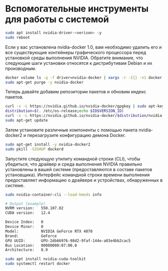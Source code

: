 # Вспомогательные инструменты для работы с системой

```Bash
sudo apt install nvidia-driver-<verison> -y
sudo reboot
```

Если у вас установлена nvidia-docker 1.0, вам необходимо удалить его и все существующие контейнеры графического процессора перед установкой среды выполнения NVIDIA. 
Обратите внимание, что следующие шаги установки относятся к дистрибутивам Debian и их производным.
```Bash
docker volume ls -q -f driver=nvidia-docker | xargs -r -I{} -n1 docker ps -q -a -f volume={} | xargs -r docker rm -f
sudo apt-get purge -y nvidia-docker
```

Теперь давайте добавим репозитории пакетов и обновим индекс пакетов.

```Bash
curl -s -L https://nvidia.github.io/nvidia-docker/gpgkey | sudo apt-key add -
distribution=$(. /etc/os-release;echo $ID$VERSION_ID)
curl -s -L https://nvidia.github.io/nvidia-docker/$distribution/nvidia-docker.list | sudo tee /etc/apt/sources.list.d/nvidia-docker.list
sudo apt-get update
```

Затем установите различные компоненты с помощью пакета nvidia-docker2 и перезагрузите конфигурацию демона Docker.
```Bash
sudo apt-get install -y nvidia-docker2
sudo pkill -SIGHUP dockerd
```

Запустите следующую утилиту командной строки (CLI), чтобы убедиться, что драйвер и среда выполнения NVIDIA правильно установлены в вашей системе (предоставляются в составе пакетов установщика). 
Интерфейс командной строки времени выполнения предоставляет информацию о драйвере и устройствах, обнаруженных в системе.

```Bash
sudo nvidia-container-cli --load-kmods info

# Output (example)
NVRM version:   550.107.02
CUDA version:   12.4

Device Index:   0
Device Minor:   0
Model:          NVIDIA GeForce RTX 4070
Brand:          GeForce
GPU UUID:       GPU-2db66976-98d2-9faf-144e-a03e4bb2cac5
Bus Location:   00000000:07:00.0
Architecture:   8.9
```

```Bash
sudo apt install nvidia-cuda-toolkit
sudo systemctl restart docker
```

